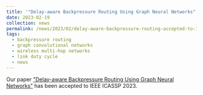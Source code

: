 ```yaml
---
title: '"Delay-aware Backpressure Routing Using Graph Neural Networks" accepted to IEEE ICASSP 2023.'
date: 2023-02-19
collection: news
permalink: /news/2023/02/delay-aware-backpressure-routing-accepted-to-ICASSP-2023/
tags:
  - backpressure routing
  - graph convolutional networks
  - wireless multi-hop networks
  - link duty cycle
  - news
---
```


Our paper ["Delay-aware Backpressure Routing Using Graph Neural Networks"](/publications/2022-11-19-link-duty-cycle-backpressure.html) has been accepted to IEEE ICASSP 2023.



